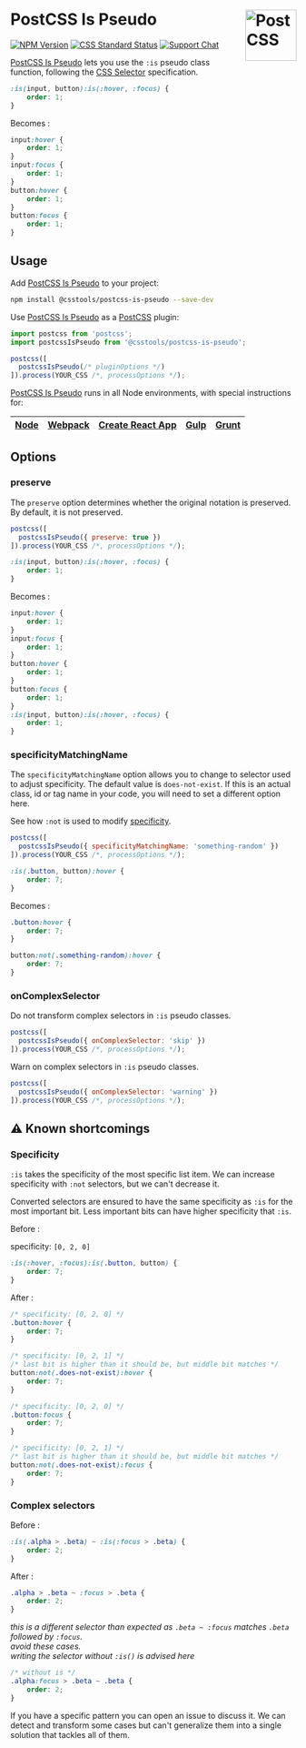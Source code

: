 # PostCSS Is Pseudo [<img src="https://postcss.github.io/postcss/logo.svg" alt="PostCSS" width="90" height="90" align="right">][postcss]

[![NPM Version][npm-img]][npm-url]
[![CSS Standard Status][css-img]][css-url]
[![Support Chat][git-img]][git-url]

[PostCSS Is Pseudo] lets you use the `:is` pseudo class function, following the
[CSS Selector] specification.

```css
:is(input, button):is(:hover, :focus) {
	order: 1;
}
```

Becomes :

```css
input:hover {
	order: 1;
}
input:focus {
	order: 1;
}
button:hover {
	order: 1;
}
button:focus {
	order: 1;
}
```

## Usage

Add [PostCSS Is Pseudo] to your project:

```bash
npm install @csstools/postcss-is-pseudo --save-dev
```

Use [PostCSS Is Pseudo] as a [PostCSS] plugin:

```js
import postcss from 'postcss';
import postcssIsPseudo from '@csstools/postcss-is-pseudo';

postcss([
  postcssIsPseudo(/* pluginOptions */)
]).process(YOUR_CSS /*, processOptions */);
```

[PostCSS Is Pseudo] runs in all Node environments, with special instructions for:

| [Node](INSTALL.md#node) | [Webpack](INSTALL.md#webpack) | [Create React App](INSTALL.md#create-react-app) | [Gulp](INSTALL.md#gulp) | [Grunt](INSTALL.md#grunt) |
| --- | --- | --- | --- | --- |

## Options

### preserve

The `preserve` option determines whether the original notation
is preserved. By default, it is not preserved.

```js
postcss([
  postcssIsPseudo({ preserve: true })
]).process(YOUR_CSS /*, processOptions */);
```

```css
:is(input, button):is(:hover, :focus) {
	order: 1;
}
```

Becomes :

```css
input:hover {
	order: 1;
}
input:focus {
	order: 1;
}
button:hover {
	order: 1;
}
button:focus {
	order: 1;
}
:is(input, button):is(:hover, :focus) {
	order: 1;
}
```

### specificityMatchingName

The `specificityMatchingName` option allows you to change to selector used to adjust specificity.
The default value is `does-not-exist`.
If this is an actual class, id or tag name in your code, you will need to set a different option here.

See how `:not` is used to modify [specificity](#specificity).

```js
postcss([
  postcssIsPseudo({ specificityMatchingName: 'something-random' })
]).process(YOUR_CSS /*, processOptions */);
```

```css
:is(.button, button):hover {
	order: 7;
}
```

Becomes :

```css
.button:hover {
	order: 7;
}

button:not(.something-random):hover {
	order: 7;
}
```

### onComplexSelector

Do not transform complex selectors in `:is` pseudo classes.

```js
postcss([
  postcssIsPseudo({ onComplexSelector: 'skip' })
]).process(YOUR_CSS /*, processOptions */);
```

Warn on complex selectors in `:is` pseudo classes.

```js
postcss([
  postcssIsPseudo({ onComplexSelector: 'warning' })
]).process(YOUR_CSS /*, processOptions */);
```

## ⚠️ Known shortcomings

### Specificity

`:is` takes the specificity of the most specific list item.
We can increase specificity with `:not` selectors, but we can't decrease it.

Converted selectors are ensured to have the same specificity as `:is` for the most important bit.
Less important bits can have higher specificity that `:is`.

Before :

specificity: `[0, 2, 0]`

```css
:is(:hover, :focus):is(.button, button) {
	order: 7;
}
```

After :

```css
/* specificity: [0, 2, 0] */
.button:hover {
	order: 7;
}

/* specificity: [0, 2, 1] */
/* last bit is higher than it should be, but middle bit matches */
button:not(.does-not-exist):hover {
	order: 7;
}

/* specificity: [0, 2, 0] */
.button:focus {
	order: 7;
}

/* specificity: [0, 2, 1] */
/* last bit is higher than it should be, but middle bit matches */
button:not(.does-not-exist):focus {
	order: 7;
}
```

### Complex selectors

Before :


```css
:is(.alpha > .beta) ~ :is(:focus > .beta) {
	order: 2;
}
```

After :

```css
.alpha > .beta ~ :focus > .beta {
	order: 2;
}
```

_this is a different selector than expected as `.beta ~ :focus` matches `.beta` followed by `:focus`._<br>
_avoid these cases._<br>
_writing the selector without `:is()` is advised here_

```css
/* without is */
.alpha:focus > .beta ~ .beta {
	order: 2;
}
```

If you have a specific pattern you can open an issue to discuss it.
We can detect and transform some cases but can't generalize them into a single solution that tackles all of them. 

[css-img]: https://cssdb.org/badge/nesting-rules.svg
[css-url]: https://cssdb.org/#nesting-rules
[git-img]: https://img.shields.io/badge/support-chat-blue.svg
[git-url]: https://gitter.im/postcss/postcss
[npm-img]: https://img.shields.io/npm/v/@csstools/postcss-is-pseudo.svg
[npm-url]: https://www.npmjs.com/package/@csstools/postcss-is-pseudo

[CSS Selector]: https://www.w3.org/TR/selectors-4/#matches
[PostCSS]: https://github.com/postcss/postcss
[PostCSS Is Pseudo]: https://github.com/csstools/postcss-plugins/tree/main/plugins/postcss-is-pseudo
